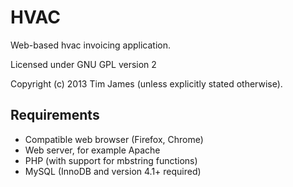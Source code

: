 HVAC
=============

Web-based hvac invoicing application.



Licensed under GNU GPL version 2

Copyright (c) 2013 Tim James (unless explicitly stated otherwise).

## Requirements

* Compatible web browser (Firefox, Chrome)
* Web server, for example Apache
* PHP (with support for mbstring functions)
* MySQL (InnoDB and version 4.1+ required)
		

